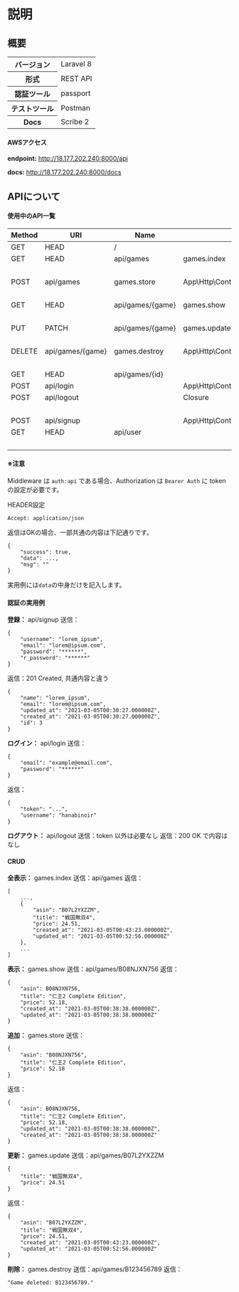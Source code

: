 # 説明


## 概要
<table>
	<tbody>
		<tr>
			<th>バージョン</th>
			<td>Laravel 8</td>
		</tr>
		<tr>
			<th>形式</th>
			<td>REST API</td>
		</tr>
		<tr>
			<th>認証ツール</th>
			<td>passport</td>
		</tr>
		<tr>
			<th>テストツール</th>
			<td>Postman</td>
		</tr>
		<tr>
			<th>Docs</th>
			<td>Scribe 2</td>
		</tr>
	</tbody>
</table>

#### AWSアクセス
__endpoint:__ http://18.177.202.240:8000/api

__docs:__ http://18.177.202.240:8000/docs

## APIについて

#### 使用中のAPI一覧
| Method    | URI                                     | Name                              | Action                                                                    | Middleware |
|-----------|-----------------------------------------|-----------------------------------|---------------------------------------------------------------------------|------------|
| GET|HEAD  | /                                       |                                   | Closure                                                                   | web        |
| GET|HEAD  | api/games                               | games.index                       | App\Http\Controllers\GameController@index                                 | api        |
|           |                                         |                                   |                                                                           | auth:api   |
| POST      | api/games                               | games.store                       | App\Http\Controllers\GameController@store                                 | api        |
|           |                                         |                                   |                                                                           | auth:api   |
| GET|HEAD  | api/games/{game}                        | games.show                        | App\Http\Controllers\GameController@show                                  | api        |
|           |                                         |                                   |                                                                           | auth:api   |
| PUT|PATCH | api/games/{game}                        | games.update                      | App\Http\Controllers\GameController@update                                | api        |
|           |                                         |                                   |                                                                           | auth:api   |
| DELETE    | api/games/{game}                        | games.destroy                     | App\Http\Controllers\GameController@destroy                               | api        |
|           |                                         |                                   |                                                                           | auth:api   |
| GET|HEAD  | api/games/{id}                          |                                   | App\Http\Controllers\GameController@show                                  | api        |
| POST      | api/login                               |                                   | App\Http\Controllers\AuthController@login                                 | api        |
| POST      | api/logout                              |                                   | Closure                                                                   | api        |
|           |                                         |                                   |                                                                           | auth:api   |
| POST      | api/signup                              |                                   | App\Http\Controllers\AuthController@signup                                | api        |
| GET|HEAD  | api/user                                |                                   | Closure                                                                   | api        |
|           |                                         |                                   |                                                                           | auth:api   |

#### ※注意

Middleware は ```auth:api``` である場合、Authorization は ```Bearer Auth``` に token の設定が必要です。

HEADER設定

```
Accept: application/json
```

返信はOKの場合、一部共通の内容は下記通りです。
```
{
    "success": true,
    "data": ...,
    "msg": ""
}
```
実用例には```data```の中身だけを記入します。

#### 認証の実用例
__登録：__ api/signup
送信：
```
{
    "username": "lorem_ipsum",
    "email": "lorem@ipsum.com",
    "password": "******",
    "r_password": "******"
}
```
返信：201 Created, 共通内容と違う
```
{
    "name": "lorem_ipsum",
    "email": "lorem@ipsum.com",
    "updated_at": "2021-03-05T00:30:27.000000Z",
    "created_at": "2021-03-05T00:30:27.000000Z",
    "id": 3
}
```

__ログイン：__ api/login
送信：
```
{
    "email": "example@email.com",
    "password": "******"
}
```
返信：
```
{
    "token": "...",
    "username": "hanabinoir"
}
```

__ログアウト：__ api/logout
送信：token 以外は必要なし
返信：200 OK で内容はなし

#### CRUD
__全表示：__ games.index
送信：api/games
返信：
```
[
    ...,
    {
        "asin": "B07L2YXZZM",
        "title": "戦国無双4",
        "price": 24.51,
        "created_at": "2021-03-05T00:43:23.000000Z",
        "updated_at": "2021-03-05T00:52:56.000000Z"
    },
    ...
]
```

__表示：__ games.show
送信：api/games/B08NJXN756
返信：
```
{
    "asin": B08NJXN756,
    "title": "仁王2 Complete Edition",
    "price": 52.18,
    "created_at": "2021-03-05T00:38:38.000000Z",
    "updated_at": "2021-03-05T00:38:38.000000Z"
}
```

__追加：__ games.store
送信：
```
{
    "asin": "B08NJXN756",
    "title": "仁王2 Complete Edition",
    "price": 52.18
}
```
返信：
```
{
    "asin": B08NJXN756,
    "title": "仁王2 Complete Edition",
    "price": 52.18,
    "updated_at": "2021-03-05T00:38:38.000000Z",
    "created_at": "2021-03-05T00:38:38.000000Z"
}
```

__更新：__ games.update
送信：api/games/B07L2YXZZM
```
{
    "title": "戦国無双4",
    "price": 24.51
}
```
返信：
```
{
    "asin": "B07L2YXZZM",
    "title": "戦国無双4",
    "price": 24.51,
    "created_at": "2021-03-05T00:43:23.000000Z",
    "updated_at": "2021-03-05T00:52:56.000000Z"
}
```

__削除：__ games.destroy
送信：api/games/B123456789
返信：
```
"Game deleted: B123456789."
```
